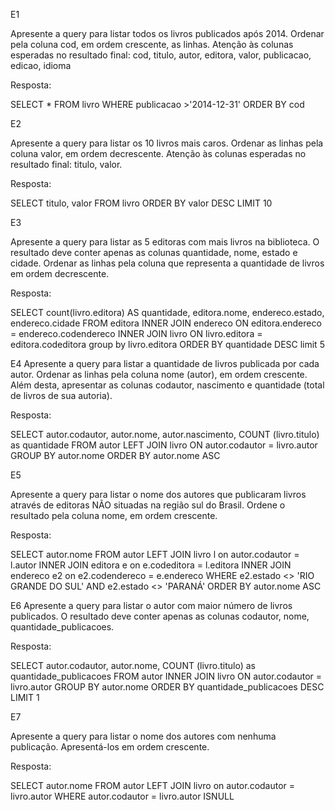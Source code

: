 E1  

Apresente a query para listar todos os livros publicados após 2014. Ordenar pela coluna cod, em ordem crescente, as linhas.  Atenção às colunas esperadas no resultado final: cod, titulo, autor, editora, valor, publicacao, edicao, idioma

Resposta: 

SELECT * FROM livro
WHERE publicacao >'2014-12-31'
ORDER BY cod 

E2

Apresente a query para listar os 10 livros mais caros. Ordenar as linhas pela coluna valor, em ordem decrescente.  Atenção às colunas esperadas no resultado final:  titulo, valor.

Resposta:

SELECT titulo, valor
FROM livro 
ORDER BY valor DESC 
LIMIT 10

E3

Apresente a query para listar as 5 editoras com mais livros na biblioteca. O resultado deve conter apenas as colunas quantidade, nome, estado e cidade. Ordenar as linhas pela coluna que representa a quantidade de livros em ordem decrescente.

Resposta:

SELECT count(livro.editora) AS quantidade, editora.nome, endereco.estado, endereco.cidade 
FROM editora
INNER JOIN endereco ON editora.endereco = endereco.codendereco
INNER JOIN livro ON livro.editora = editora.codeditora 
group by livro.editora 
ORDER BY quantidade DESC 
limit 5


E4
Apresente a query para listar a quantidade de livros publicada por cada autor. Ordenar as linhas pela coluna nome (autor), em ordem crescente. Além desta, apresentar as colunas codautor, nascimento e quantidade (total de livros de sua autoria).

Resposta:

SELECT autor.codautor, autor.nome, autor.nascimento, COUNT (livro.titulo)
 as quantidade 
FROM autor
LEFT JOIN livro ON autor.codautor = livro.autor 
GROUP BY autor.nome
ORDER BY autor.nome ASC 

E5

Apresente a query para listar o nome dos autores que publicaram livros através de editoras NÃO situadas na região sul do Brasil. Ordene o resultado pela coluna nome, em ordem crescente.

Resposta:

SELECT autor.nome
FROM autor
LEFT JOIN livro l on autor.codautor = l.autor
INNER JOIN editora e on e.codeditora = l.editora
INNER JOIN endereco e2 on e2.codendereco = e.endereco
WHERE  e2.estado <> 'RIO GRANDE DO SUL' AND e2.estado <> 'PARANÁ'
ORDER BY autor.nome ASC

E6
Apresente a query para listar o autor com maior número de livros publicados. O resultado deve conter apenas as colunas codautor, nome, quantidade_publicacoes.

Resposta:

SELECT autor.codautor, autor.nome, COUNT (livro.titulo)
 as quantidade_publicacoes
FROM autor
INNER JOIN livro ON autor.codautor = livro.autor 
GROUP BY autor.nome
ORDER BY quantidade_publicacoes DESC 
LIMIT 1

E7

Apresente a query para listar o nome dos autores com nenhuma publicação. Apresentá-los em ordem crescente.

Resposta:

SELECT autor.nome 
FROM autor
LEFT JOIN livro on autor.codautor = livro.autor 
WHERE autor.codautor = livro.autor ISNULL 